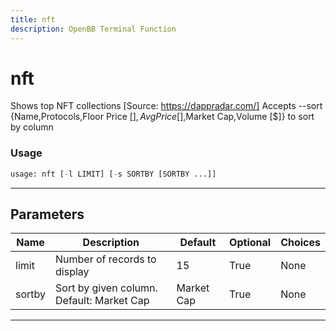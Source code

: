 ```yaml
---
title: nft
description: OpenBB Terminal Function
---
```


# nft

Shows top NFT collections [Source: https://dappradar.com/] Accepts --sort {Name,Protocols,Floor Price [$],Avg Price [$],Market Cap,Volume [$]} to sort by column

### Usage 
```python
usage: nft [-l LIMIT] [-s SORTBY [SORTBY ...]]
```
---
## Parameters

| Name | Description | Default | Optional | Choices |
| ---- | ----------- | ------- | -------- | ------- |
| limit | Number of records to display | 15 | True | None |
| sortby | Sort by given column. Default: Market Cap | Market Cap | True | None |
---
